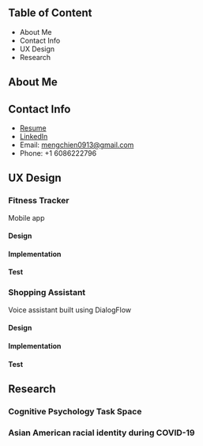 ## Table of Content
* About Me
* Contact Info
* UX Design
* Research

## About Me


## Contact Info
* [Resume]()
* [LinkedIn]()
* Email: mengchien0913@gmail.com
* Phone: +1 6086222796

## UX Design
### Fitness Tracker
Mobile app
#### Design

#### Implementation

#### Test


### Shopping Assistant
Voice assistant built using DialogFlow
#### Design

#### Implementation


#### Test


## Research
### Cognitive Psychology Task Space


### Asian American racial identity during COVID-19




